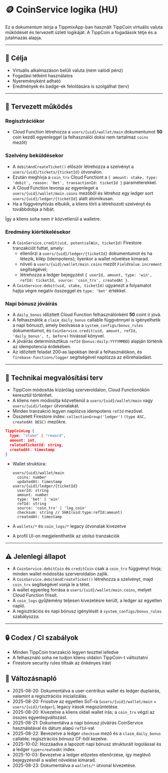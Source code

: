 # 🪙 CoinService logika (HU)

Ez a dokumentum leírja a TippmixApp-ban használt TippCoin virtuális valuta működését és tervezett üzleti logikáját.
A TippCoin a fogadások tétje és a jutalmazás alapja.

---

## 🎯 Célja

- Virtuális alkalmazáson belüli valuta (nem valódi pénz)
- Fogadási tétként használatos
- Nyereményként adható
- Eredmények és badge-ek feloldására is szolgálhat (terv)

---

## 🧠 Tervezett működés

### Regisztrációkor

- Cloud Function létrehozza a `users/{uid}/wallet/main` dokumentumot **50** coin kezdő egyenleggel (a felhasználói doksi nem tartalmaz `coins` mezőt)

### Szelvény beküldésekor

- A `debitAndCreateTicket()` először létrehozza a szelvényt a
  `users/{uid}/tickets/{ticketId}` útvonalon.
- Ezután meghívja a `coin_trx` Cloud Functiont a
  `{ amount: stake, type: 'debit', reason: 'bet', transactionId: ticketId }`
  paraméterekkel.
- A Cloud Function levonja az egyenleget a
  `users/{uid}/wallet/main.coins` mezőből és létrehoz egy ledger sort
  `users/{uid}/ledger/{ticketId}` alatt atomikusan.
- Ha a függvényhívás elbukik, a kliens törli a létrehozott szelvényt
  és továbbdobja a hibát.

Így a kliens soha nem ír közvetlenül a walletre.

### Eredmény kiértékelésekor

- A `CoinService.credit(uid, potentialWin, ticketId)` Firestore tranzakciót futtat, amely:
    - ellenőrzi a `users/{uid}/ledger/{ticketId}` dokumentumot és ha létezik, kilép (idempotens); ilyenkor a wallet növelése kimarad.
    - növeli a `users/{uid}/wallet/main.coins` mezőt `FieldValue.increment` segítségével;
    - létrehozza a ledger bejegyzést `{ userId, amount, type: 'win', refId: ticketId, source: 'coin_trx', createdAt }`.
- A `CoinService.debit(uid, stake, ticketId)` ugyanezt a folyamatot hajtja végre negatív összeggel és `type: 'bet'` értékkel.

### Napi bónusz jóváírás

- A `daily_bonus` időzített Cloud Function felhasználónként **50** coint ír jóvá.
- A felhasználók a `claim_daily_bonus` callable függvénnyel is igényelhetik a napi bónuszt, amely beolvassa a `system_configs/bonus_rules` dokumentumot, és `CoinService.credit(uid, amount, refId, 'daily_bonus', t, before)` hívással könyvel.
- A jóváírás determinisztikus `refId` (`bonus:daily:YYYYMMDD`) alapján történik az idempotencia érdekében.
- Az időzített feladat 200‑as lapokban iterál a felhasználókon, és `firebase-functions/logger` segítségével naplózza az előrehaladást.

---

## 🧾 Technikai megvalósítási terv

- TippCoin módosítás kizárólag szerveroldalon, Cloud Functionökön keresztül történhet.
- A kliens nem módosítja közvetlenül a `users/{uid}/wallet/main` vagy `users/{uid}/ledger` útvonalakat.
- Minden tranzakció legyen naplózva idempotens `refId` mezővel.
- Összetett Firestore index: `collectionGroup('ledger')` `(type ASC, createdAt DESC)` mezőkre.
```json
TippCoinLog {
  type: "stake" | "reward",
  amount: int,
  relatedTicketId: string,
  createdAt: timestamp
}
```

- Wallet struktúra:

  ```
  users/{uid}/wallet/main
    coins: number
    updatedAt: timestamp
  users/{uid}/ledger/{ticketId}
    userId: string
    amount: number
    type: 'bet' | 'win'
    refId: string
    source: 'coin_trx' | 'log_coin'
    checksum: string // SHA1(uid:type:refId:amount)
    createdAt: timestamp
  ```

- A `wallets/*` és `coin_logs/*` legacy útvonalak kivezetve
- A profil UI-on megjeleníthetők az utolsó tranzakciók

---

## ⚠️ Jelenlegi állapot

- A `CoinService.debitCoin` és `creditCoin` csak a `coin_trx` függvényt hívja; minden wallet módosítás szerveroldalon zajlik.
- A `CoinService.debitAndCreateTicket()` létrehozza a szelvényt, majd `coin_trx` segítségével vonja le a tétet.
- A wallet egyenleg forrása a `users/{uid}/wallet/main.coins`, melyet Cloud Function frissít.
- A `coin_logs` gyűjtemény teljesen kivezetésre került, a ledger az egyetlen napló.
- A regisztrációs és napi bónusz igénylését a `system_configs/bonus_rules` szabályozza.

---

## 🔒 Codex / CI szabályok

- Minden TippCoin tranzakció legyen teszttel lefedve
- A felhasználó soha ne tudjon kliens oldalon TippCoin-t változtatni
- Firestore security rules tiltsák az önkényes írást

## 📘 Változásnapló

- 2025-08-20: Dokumentálva a user-centrikus wallet és ledger duplairás, valamint a regisztrációs inicializálás.
- 2025-08-20: Frissítve az egyetlen SoT-ra (`users/{uid}/wallet/main` + `users/{uid}/ledger`), legacy írások megszüntetése.
- 2025-08-20: Kivezetve a kliens oldali wallet írás; a `coin_trx` végzi az összes egyenlegváltozást.
- 2025-08-21: Dokumentálva a napi bónusz jóváírás CoinService használatával és dátum alapú `refId`-val.
- 2025-08-22: Bevezetve a ledger `checksum` mező és a `claim_daily_bonus` callable; regisztrációs bónusz CF-ből kezelve.
- 2025-10-02: Hozzáadva a lapozott napi bónusz strukturált logolással és a ledger `type+createdAt` index.
- 2025-10-03: Bevezetve a ledger előzetes ellenőrzése, így meglévő bejegyzésnél a wallet növelése kimarad.
- 2025-08-23: Dokumentálva a `wallets/*` útvonal kivezetése.
